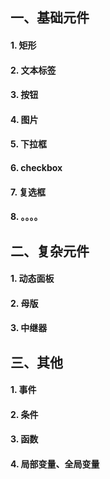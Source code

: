 ## 一、基础元件
#### 1. 矩形
#### 2. 文本标签
#### 3. 按钮
#### 4. 图片
#### 5. 下拉框
#### 6. checkbox
#### 7. 复选框
#### 8. 。。。。
## 二、复杂元件
#### 1. 动态面板
#### 2. 母版
#### 3. 中继器
## 三、其他 
#### 1. 事件
#### 2. 条件
#### 3. 函数
#### 4. 局部变量、全局变量
